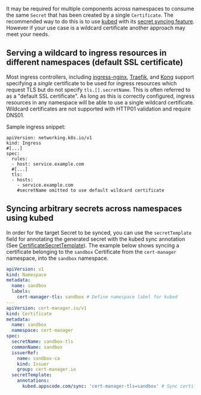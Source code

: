 It may be required for multiple components across namespaces to consume the same
`Secret` that has been created by a single `Certificate`. The recommended way to
do this is to use [kubed](https://github.com/appscode/kubed) with its
[secret syncing feature](https://appscode.com/products/kubed/v0.11.0/guides/config-syncer/intra-cluster/).
However if your use case is a wildcard certificate another approach may meet
your needs.

## Serving a wildcard to ingress resources in different namespaces (default SSL certificate)

Most ingress controllers, including
[ingress-nginx](https://kubernetes.github.io/ingress-nginx/user-guide/tls/#default-ssl-certificate),
[Traefik](https://docs.traefik.io/https/tls/#default-certificate), and
[Kong](https://docs.konghq.com/2.0.x/configuration/#ssl_cert) support specifying
a _single_ certificate to be used for ingress resources which request TLS but do
not specify `tls.[].secretName`. This is often referred to as a "default SSL
certificate". As long as this is correctly configured, ingress resources in any
namespace will be able to use a single wildcard certificate. Wildcard
certificates are not supported with HTTP01 validation and require DNS01.

Sample ingress snippet:

```
apiVersion: networking.k8s.io/v1
kind: Ingress
#[...]
spec:
  rules:
  - host: service.example.com
  #[...]
  tls:
  - hosts:
    - service.example.com
    #secretName omitted to use default wildcard certificate
```

## Syncing arbitrary secrets across namespaces using kubed

In order for the target Secret to be synced, you can use the `secretTemplate`
field for annotating the generated secret with the kubed sync annotation (See
[CertificateSecretTemplate]). The example below shows syncing a certificate
belonging to the `sandbox` Certificate from the `cert-manager` namespace, into
the `sandbox` namespace.

```yaml
apiVersion: v1
kind: Namespace
metadata:
  name: sandbox
  labels:
    cert-manager-tls: sandbox # Define namespace label for kubed
---
apiVersion: cert-manager.io/v1
kind: Certificate
metadata:
  name: sandbox
  namespace: cert-manager
spec:
  secretName: sandbox-tls
  commonName: sandbox
  issuerRef:
    name: sandbox-ca
    kind: Issuer
    group: cert-manager.io
  secretTemplate:
    annotations:
      kubed.appscode.com/sync: 'cert-manager-tls=sandbox' # Sync certificate to matching namespaces
```

[certificatesecrettemplate]:
  ../../reference/api-docs/#cert-manager.io/v1.CertificateSecretTemplate
